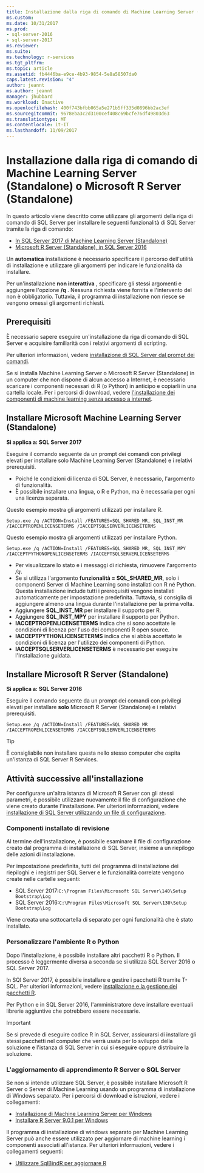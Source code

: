 ```yaml
---
title: Installazione dalla riga di comando di Machine Learning Server (Standalone) o Microsoft R Server (Standalone) | Documenti Microsoft
ms.custom: 
ms.date: 10/31/2017
ms.prod:
- sql-server-2016
- sql-server-2017
ms.reviewer: 
ms.suite: 
ms.technology: r-services
ms.tgt_pltfrm: 
ms.topic: article
ms.assetid: fb4446ba-e9ce-4b93-9854-5e8a58507da0
caps.latest.revision: "4"
author: jeannt
ms.author: jeannt
manager: jhubbard
ms.workload: Inactive
ms.openlocfilehash: 400f743bfbb065a5e271b5ff335d0896bb2ac3ef
ms.sourcegitcommit: 9678eba3c2d3100cef408c69bcfe76df49803d63
ms.translationtype: MT
ms.contentlocale: it-IT
ms.lasthandoff: 11/09/2017
---
```

# <a name="install-machine-learning-server-standalone-or-microsoft-r-server-standalone-from-the-command-line"></a>Installazione dalla riga di comando di Machine Learning Server (Standalone) o Microsoft R Server (Standalone)

In questo articolo viene descritto come utilizzare gli argomenti della riga di comando di SQL Server per installare le seguenti funzionalità di SQL Server tramite la riga di comando:

+ [In SQL Server 2017 di Machine Learning Server (Standalone)](#bkmk_mls2017) 
+ [Microsoft R Server (Standalone), in SQL Server 2016](#bkmk_mrs2016)

Un **automatica** installazione è necessario specificare il percorso dell'utilità di installazione e utilizzare gli argomenti per indicare le funzionalità da installare.

Per un'installazione **non interattiva** , specificare gli stessi argomenti e aggiungere l'opzione **/q** . Nessuna richiesta viene fornita e l'intervento del non è obbligatorio. Tuttavia, il programma di installazione non riesce se vengono omessi gli argomenti richiesti.

## <a name="prerequisites"></a>Prerequisiti

È necessario sapere eseguire un'installazione da riga di comando di SQL Server e acquisire familiarità con i relativi argomenti di scripting.

Per ulteriori informazioni, vedere [installazione di SQL Server dal prompt dei comandi](../../database-engine/install-windows/install-sql-server-from-the-command-prompt.md).

Se si installa Machine Learning Server o Microsoft R Server (Standalone) in un computer che non dispone di alcun accesso a Internet, è necessario scaricare i componenti necessari di R (o Python) in anticipo e copiarli in una cartella locale. Per i percorsi di download, vedere [l'installazione dei componenti di machine learning senza accesso a internet](installing-ml-components-without-internet-access.md).


## <a name="bkmk_mls2017"></a>Installare Microsoft Machine Learning Server (Standalone)

**Si applica a: SQL Server 2017**

Eseguire il comando seguente da un prompt dei comandi con privilegi elevati per installare solo Machine Learning Server (Standalone) e i relativi prerequisiti.

+ Poiché le condizioni di licenza di SQL Server, è necessario, l'argomento di funzionalità.
+ È possibile installare una lingua, o R e Python, ma è necessaria per ogni una licenza separata.

Questo esempio mostra gli argomenti utilizzati per installare R.

```
Setup.exe /q /ACTION=Install /FEATURES=SQL_SHARED_MR, SQL_INST_MR  /IACCEPTROPENLICENSETERMS /IACCEPTSQLSERVERLICENSETERMS
```

Questo esempio mostra gli argomenti utilizzati per installare Python.

```
Setup.exe /q /ACTION=Install /FEATURES=SQL_SHARED_MR, SQL_INST_MPY  /IACCEPTPYTHONOPENLICENSETERMS /IACCEPTSQLSERVERLICENSETERMS
```

+ Per visualizzare lo stato e i messaggi di richiesta, rimuovere l'argomento _/q_.
+ Se si utilizza l'argomento **funzionalità = SQL_SHARED_MR**, solo i componenti Server di Machine Learning sono installati con R né Python. Questa installazione include tutti i prerequisiti vengono installati automaticamente per impostazione predefinita. Tuttavia, si consiglia di aggiungere almeno una lingua durante l'installazione per la prima volta.
+ Aggiungere **SQL_INST_MR** per installare il supporto per R.
+ Aggiungere **SQL_INST_MPY** per installare il supporto per Python.
+ **IACCEPTROPENLICENSETERMS** indica che si sono accettate le condizioni di licenza per l'uso dei componenti R open source.
+ **IACCEPTPYTHONLICENSETERMS** indica che si abbia accettato le condizioni di licenza per l'utilizzo dei componenti di Python.
+ **IACCEPTSQLSERVERLICENSETERMS** è necessario per eseguire l'Installazione guidata.


## <a name="bkmk_mrs2016"></a> Installare Microsoft R Server (Standalone)

**Si applica a: SQL Server 2016**

Eseguire il comando seguente da un prompt dei comandi con privilegi elevati per installare **solo** Microsoft R Server (Standalone) e i relativi prerequisiti. 

```
Setup.exe /q /ACTION=Install /FEATURES=SQL_SHARED_MR /IACCEPTROPENLICENSETERMS /IACCEPTSQLSERVERLICENSETERMS
```

> [!TIP]
> È consigliabile non installare questa nello stesso computer che ospita un'istanza di SQL Server R Services.

## <a name="post-installation-tasks"></a>Attività successive all'installazione

Per configurare un'altra istanza di Microsoft R Server con gli stessi parametri, è possibile utilizzare nuovamente il file di configurazione che viene creato durante l'installazione. Per ulteriori informazioni, vedere [installazione di SQL Server utilizzando un file di configurazione](../../database-engine/install-windows/install-sql-server-using-a-configuration-file.md).

### <a name="review-installed-components"></a>Componenti installato di revisione

Al termine dell'installazione, è possibile esaminare il file di configurazione creato dal programma di installazione di SQL Server, insieme a un riepilogo delle azioni di installazione.

Per impostazione predefinita, tutti del programma di installazione dei riepiloghi e i registri per SQL Server e le funzionalità correlate vengono create nelle cartelle seguenti:

+ SQL Server 2017:`C:\Program Files\Microsoft SQL Server\140\Setup Bootstrap\Log`
+ SQL Server 2016:`C:\Program Files\Microsoft SQL Server\130\Setup Bootstrap\Log`

Viene creata una sottocartella di separato per ogni funzionalità che è stato installato.

### <a name="customize-the-r-or-python-environment"></a>Personalizzare l'ambiente R o Python

Dopo l'installazione, è possibile installare altri pacchetti R o Python. Il processo è leggermente diversa a seconda se si utilizza SQL Server 2016 o SQL Server 2017.

In SQl Server 2017, è possibile installare e gestire i pacchetti R tramite T-SQL. Per ulteriori informazioni, vedere [installazione e la gestione dei pacchetti R](../r/install-additional-r-packages-on-sql-server.md).

Per Python e in SQL Server 2016, l'amministratore deve installare eventuali librerie aggiuntive che potrebbero essere necessarie.

> [!IMPORTANT]
> Se si prevede di eseguire codice R in SQL Server, assicurarsi di installare gli stessi pacchetti nel computer che verrà usata per lo sviluppo della soluzione e l'istanza di SQL Server in cui si eseguire oppure distribuire la soluzione.

### <a name="upgrading-r-server-or-sql-server-machine-learning"></a>L'aggiornamento di apprendimento R Server o SQL Server

Se non si intende utilizzare SQL Server, è possibile installare Microsoft R Server o Server di Machine Learning usando un programma di installazione di Windows separato. Per i percorsi di download e istruzioni, vedere i collegamenti:

+ [Installazione di Machine Learning Server per Windows](https://docs.microsoft.com/machine-learning-server/install/machine-learning-server-windows-install)
+ [Installare R Server 9.0.1 per Windows](https://docs.microsoft.com/machine-learning-server/install/r-server-install-windows) 

Il programma di installazione di windows separato per Machine Learning Server può anche essere utilizzato per aggiornare di machine learning i componenti associati all'istanza.  Per ulteriori informazioni, vedere i collegamenti seguenti:

+ [Utilizzare SqlBindR per aggiornare R](../r/use-sqlbindr-exe-to-upgrade-an-instance-of-sql-server.md)
